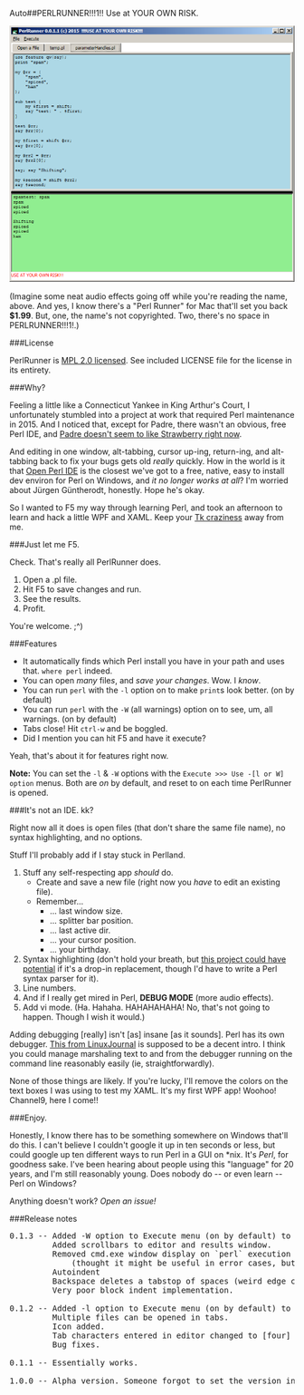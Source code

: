 Auto##PERLRUNNER!!!1!! Use at YOUR OWN RISK.

![Screenshot of PERLRUNNER!!!1!!](https://raw.githubusercontent.com/ruffin--/PerlRunner/master/screenshots/runner1.png)

(Imagine some neat audio effects going off while you're reading the name, above. And yes, I know there's a "Perl Runner" for Mac that'll set you back **$1.99**. But, one, the name's not copyrighted. Two, there's no space in PERLRUNNER!!!1!.)

###License

PerlRunner is [MPL 2.0 licensed](https://www.mozilla.org/MPL/2.0/). See included LICENSE file for the license in its entirety.

###Why?

Feeling a little like a Connecticut Yankee in King Arthur's Court, I unfortunately stumbled into a project at work that required Perl maintenance in 2015. And I noticed that, except for Padre, there wasn't an obvious, free Perl IDE, and [Padre doesn't seem to like Strawberry right now](http://myfreakinname.blogspot.com/2015/01/continued-misadventures-in-perl.html#padrefail).

And editing in one window, alt-tabbing, cursor up-ing, return-ing, and alt-tabbing back to fix your bugs gets old *really* quickly. How in the world is it that [Open Perl IDE](http://open-perl-ide.sourceforge.net/) is the closest we've got to a free, native, easy to install dev environ for Perl on Windows, and *it no longer works at all*? I'm worried about Jürgen Güntherodt, honestly. Hope he's okay.

So I wanted to F5 my way through learning Perl, and took an afternoon to learn and hack a little WPF and XAML. Keep your [Tk craziness](http://ptkdb.sourceforge.net/demo.html) away from me.

###Just let me F5.

Check. That's really all PerlRunner does.

1. Open a .pl file.
2. Hit F5 to save changes and run.
3. See the results.
4. Profit.

You're welcome. ;^)

###Features

* It automatically finds which Perl install you have in your path and uses that. `where perl` indeed.
* You can open *many* file*s*, and *save your changes*. Wow. I *know*.
* You can run `perl` with the `-l` option on to make `print`s look better. (on by default)
* You can run `perl` with the `-W` (all warnings) option on to see, um, all warnings. (on by default)
* Tabs close! Hit `ctrl-w` and be boggled.
* Did I mention you can hit F5 and have it execute?

Yeah, that's about it for features right now.

**Note:** You can set the `-l` &amp; `-W` options with the `Execute >>> Use -[l or W] option` menus. Both are *on* by default, and reset to on each time PerlRunner is opened. 

###It's not an IDE. kk?

Right now all it does is open files (that don't share the same file name), no syntax highlighting, and no options.

Stuff I'll probably add if I stay stuck in Perlland.

1. Stuff any self-respecting app *should* do.
    * Create and save a new file (right now you *have* to edit an existing file).
    * Remember...
	    * ... last window size.
    	* ... splitter bar position.
    	* ... last active dir.
    	* ... your cursor position.
    	* ... your birthday.
2. Syntax highlighting (don't hold your breath, but [this project could have potential](https://github.com/PavelTorgashov/FastColoredTextBox) if it's a drop-in replacement, though I'd have to write a Perl syntax parser for it).
3. Line numbers.
4. And if I really get mired in Perl, **DEBUG MODE** (more audio effects).
5. Add vi mode. (Ha. Hahaha. HAHAHAHAHA! No, that's not going to happen. Though I wish it would.)

Adding debugging [really] isn't [as] insane [as it sounds]. Perl has its own debugger. [This from LinuxJournal](http://www.linuxjournal.com/article/2484) is supposed to be a decent intro. I think you could manage marshaling text to and from the debugger running on the command line reasonably easily (ie, straightforwardly).

None of those things are likely. If you're lucky, I'll remove the colors on the text boxes I was using to test my XAML. It's my first WPF app! Woohoo! Channel9, here I come!!

###Enjoy.

Honestly, I know there has to be something somewhere on Windows that'll do this. I can't believe I couldn't google it up in ten seconds or less, but could google up ten different ways to run Perl in a GUI on \*nix. It's *Perl*, for goodness sake. I've been hearing about people using this "language" for 20 years, and I'm still reasonably young. Does nobody do -- or even learn -- Perl on Windows?

Anything doesn't work? *Open an issue!*

###Release notes

<pre>0.1.3 -- Added -W option to Execute menu (on by default) to add warnings to output window after standard return is inserted.
         Added scrollbars to editor and results window.
         Removed cmd.exe window display on `perl` execution
             (thought it might be useful in error cases, but it's just distracting).
         Autoindent
         Backspace deletes a tabstop of spaces (weird edge cases remain)
         Very poor block indent implementation.

0.1.2 -- Added -l option to Execute menu (on by default) to add newlines to `print` statements.
         Multiple files can be opened in tabs.
         Icon added.
         Tab characters entered in editor changed to [four] spaces.
         Bug fixes. 

0.1.1 -- Essentially works.

1.0.0 -- Alpha version. Someone forgot to set the version in the assembly information.
</pre>